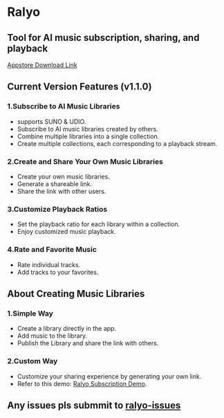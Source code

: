 # Ralyo
## Tool for AI music subscription, sharing, and playback
[Appstore Download Link](https://apps.apple.com/app/id6504747254)
## Current Version Features (v1.1.0)

### 1.Subscribe to AI Music Libraries
- supports SUNO & UDIO.
- Subscribe to AI music libraries created by others.
- Combine multiple libraries into a single collection.
- Create multiple collections, each corresponding to a playback stream.

### 2.Create and Share Your Own Music Libraries

- Create your own music libraries.
- Generate a shareable link.
- Share the link with other users.

### 3.Customize Playback Ratios

- Set the playback ratio for each library within a collection.
- Enjoy customized music playback.

### 4.Rate and Favorite Music

- Rate individual tracks.
- Add tracks to your favorites.

## About Creating Music Libraries

### 1.Simple Way

- Create a library directly in the app.
- Add music to the library.
- Publish the Library and share the link with others.

### 2.Custom Way

- Customize your sharing experience by generating your own link.
- Refer to this demo: [Ralyo Subscription Demo](https://r.886996007.xyz/subscriptions/default/index.txt).
  
## Any issues pls submmit to [ralyo-issues](https://github.com/mithyer/ralyo/issues)
